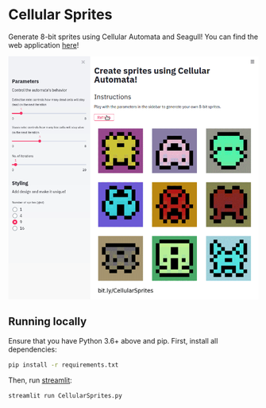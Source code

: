 # Cellular Sprites

Generate 8-bit sprites using Cellular Automata and Seagull!
You can find the web application [here](https://cellular-sprites.herokuapp.com/)!

![](demo.gif)

## Running locally

Ensure that you have Python 3.6+ above and pip. First, install
all dependencies:

```sh
pip install -r requirements.txt
```

Then, run [streamlit](https://streamlit.io):

```sh
streamlit run CellularSprites.py
```

